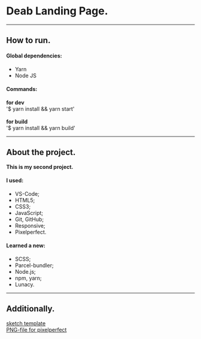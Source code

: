 # Deab Landing Page.
***
## How to run.
#### Global dependencies:
* Yarn
* Node JS
#### Commands:
**for dev** 
<br>
'$ yarn install && yarn start'
<br>
<br>
**for build**
<br>
'$ yarn install && yarn build'
***
## About the project.
**This is my second project.**
#### I used:
* VS-Code;
* HTML5;
* CSS3;
* JavaScript;
* Git, GitHub;
* Responsive;
* Pixelperfect.
#### Learned a new:
* SCSS;
* Parcel-bundler;
* Node.js;
* npm, yarn;
* Lunacy.
***
## Additionally.
[sketch template](https://yadi.sk/d/lzFerfe_5xWr_w) 
<br>
[PNG-file for pixelperfect](https://yadi.sk/i/EUzMk2QNVWldfA)
